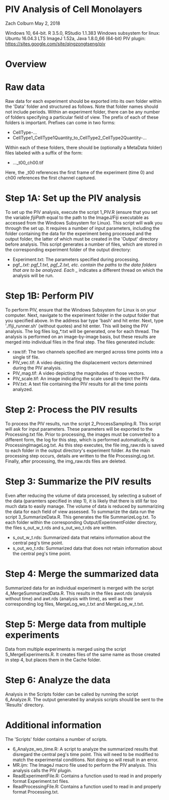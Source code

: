 # PIV Analysis of Cell Monolayers

Zach Colburn
May 2, 2018

Windows 10, 64-bit.
R 3.5.0, RStudio 1.1.383
Windows subsystem for linux: Ubuntu 16.04.3 LTS
ImageJ 1.52a, Java 1.8.0_66 (64-bit)
PIV plugin: https://sites.google.com/site/qingzongtseng/piv

# Overview


# Raw data
Raw data for each experiment should be exported into its own folder within the 'Data' folder and structured as follows. Note that folder names should not include periods. Within an experiment folder, there can be any number of folders specifying a particular field of view. The prefix of each of these folders is important. Prefixes can come in two forms:

* CellType-...
* CellType1_CellType1Quantity_to_CellType2_CellType2Quantity-...


Within each of these folders, there should be (optionally a MetaData folder) files labeled with a suffix of the form:

* ..._t00_ch00.tif

Here, the _t00 references the first frame of the experiment (time 0) and ch00 references the first channel captured.

# Step 1A: Set up the PIV analysis
To set up the PIV analysis, execute the script 1_PIV.R (ensure that you set the variable *fijiPath* equal to the path to the ImageJ/Fiji executable as accessed from the Windows Subsystem for Linux). This script will walk you through the set up. It requires a number of input parameters, including the folder containing the data for the experiment being processed and the output folder, the latter of which must be created in the 'Output' directory before analysis. This script generates a number of files, which are stored in the corresponding experiment folder of the output directory:

* Experiment.txt: The parameters specified during processing.
* pgf_*.txt: pgf_1.txt, pgf_2.txt, etc. contain the paths to the data folders that are to be analyzed. Each _* indicates a different thread on which the analysis will be run.

# Step 1B: Perform PIV
To perform PIV, ensure that the Windows Subsystem for Linux is on your computer. Next, navigate to the experiment folder in the output folder that you specified above. In the address bar type 'bash' and hit enter. Next, type './fiji_runner.sh' (without quotes) and hit enter. This will being the PIV analysis. The log files log_*.txt will be generated, one for each thread. The analysis is performed on an image-by-image basis, but these results are merged into individual files in the final step. The files generated include:

* raw.tif: The two channels specified are merged across time points into a single tif file.
* PIV_vec.tif: A video depicting the displacement vectors determined during the PIV analysis.
* PIV_mag.tif: A video depicting the magnitudes of those vectors.
* PIV_scale.tif: An image indicating the scale used to depict the PIV data.
* PIV.txt: A text file containing the PIV results for all the time points analyzed.

# Step 2: Process the PIV results
To process the PIV results, run the script 2_ProcessSampling.R. This script will ask for input parameters. These parameters will be exported to the Processing.txt file. Prior to processing, the images must be converted to a different form, the log for this step, which is performed automatically, is ProcessingImageLog.txt. As this step executes, the file img_raw.rds is saved to each folder in the output directory's experiment folder. As the main processing step occurs, details are written to the file ProcessingLog.txt. Finally, after processing, the img_raw.rds files are deleted.

# Step 3: Summarize the PIV results
Even after reducing the volume of data processed, by selecting a subset of the data (paramters specified in step 1), it is likely that there is still far too much data to easily manage. The volume of data is reduced by summarizing the data for each field of view assessed. To summarize the data run the script 3_SummarizeData.R. This generates the file SummarizeLog.txt. To each folder within the corresponding Output/ExperimentFolder directory, the files s_out_w_t.rds and s_out_wo_t.rds are written.

* s_out_w_t.rds: Summarized data that retains information about the central peg's time point.
* s_out_wo_t.rds: Summarized data that does not retain information about the central peg's time point.

# Step 4: Merge the summarized data
Summarized data for an individual experiment is merged with the script 4_MergeSummarizedData.R. This results in the files awot.rds (analysis without time) and awt.rds (analysis with time), as well as their corresponding log files, MergeLog_wo_t.txt and MergeLog_w_t.txt.

# Step 5: Merge data from multiple experiments
Data from multiple experiments is merged using the script 5_MergeExperiments.R. It creates files of the same name as those created in step 4, but places them in the Cache folder.

# Step 6: Analyze the data
Analysis in the Scripts folder can be called by running the script 6_Analyze.R. The output generated by analysis scripts should be sent to the 'Results' directory.


# Additional information
The 'Scripts' folder contains a number of scripts.

* 6_Analyze_wo_time.R: A script to analyze the summarized results that disregard the central peg's time point. This will need to be modified to match the experimental conditions. Not doing so will result in an error.
* MR.ijm: The ImageJ macro file used to perform the PIV analysis. This analysis calls the PIV plugin.
* ReadExperimentFile.R: Contains a function used to read in and properly format Experiment.txt files.
* ReadProcessingFile.R: Contains a function used to read in and properly format Processing.txt.
